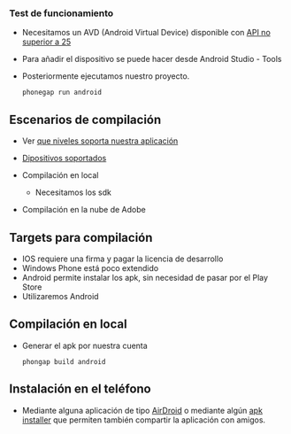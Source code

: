 
### Test de funcionamiento

* Necesitamos un AVD \(Android Virtual Device\) disponible con [API no superior a 25](https://cordova.apache.org/docs/en/latest/guide/platforms/android/index.html#requirements-and-support)

* Para añadir el dispositivo se puede hacer desde Android Studio - Tools

* Posteriormente ejecutamos nuestro proyecto.

  ```
  phonegap run android
  ```

## Escenarios de compilación

* Ver [que niveles soporta nuestra aplicación](https://cordova.apache.org/docs/en/latest/guide/platforms/android/index.html)

* [Dipositivos soportados](https://developer.android.com/about/dashboards/index.html)

* Compilación en local

  * Necesitamos los sdk

* Compilación en la nube de Adobe

## Targets para compilación
- IOS requiere una firma y pagar la licencia de desarrollo
- Windows Phone está poco extendido
- Android permite instalar los apk, sin necesidad de pasar por el Play Store
- Utilizaremos Android

## Compilación en local

* Generar el apk por nuestra cuenta
  ```
  phongap build android
  ```


## Instalación en el teléfono

- Mediante alguna aplicación de tipo [AirDroid](https://play.google.com/store/apps/details?id=com.sand.airdroid) o mediante algún [apk installer](https://play.google.com/store/search?q=apk%20installer&c=apps) que permiten también compartir la aplicación con amigos.


